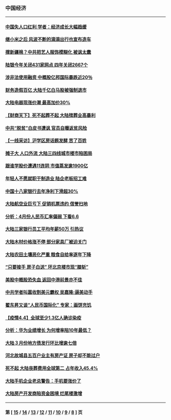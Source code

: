 ### 中国经济
---
#### [中国失人口红利 学者：经济成长大幅趋缓](../../pages/ncid283/n12864120.md) 
#### [继小米之后 风波不断的滴滴出行也宣布造车](../../pages/ncid283/n12864230.md) 
#### [撑新疆棉？中共把艺人服饰模糊化 被讽太蠢](../../pages/ncid283/n12864348.md) 
#### [陆银今年关闭431家网点 四年关闭2667个](../../pages/ncid283/n12863687.md) 
#### [涉非法使用融资 中概股亿邦国际暴跌近20％](../../pages/ncid283/n12863304.md) 
#### [财务造假百亿 大陆千亿白马股被强制退市](../../pages/ncid283/n12862801.md) 
#### [大陆电器现涨价潮 最高加价30%](../../pages/ncid283/n12862670.md) 
#### [【财商天下】死不起葬不起 大陆殡葬业高暴利](../../pages/ncid283/n12861821.md) 
#### [中共“脱贫”白皮书遭讽 官员自曝返贫风险](../../pages/ncid283/n12862213.md) 
#### [【一线采访】沪学区房话题发酵 苦了百姓](../../pages/ncid283/n12861971.md) 
#### [摊子大 人口外流 大陆三四线城市楼市陷困局](../../pages/ncid283/n12861129.md) 
#### [跟谁学股价遭遇11连阴 市值蒸发逾1900亿](../../pages/ncid283/n12860778.md) 
#### [年轻人不愿就职于制造业 陆企老板招工难](../../pages/ncid283/n12860304.md) 
#### [中国十八家银行去年净利下滑超30%](../../pages/ncid283/n12860125.md) 
#### [大陆航空业巨亏下 促销机票违约 信誉扫地](../../pages/ncid283/n12859895.md) 
#### [分析：4月份人民币汇率偏弱 下看6.6](../../pages/ncid283/n12858955.md) 
#### [大陆三家银行员工平均年薪50万 引热议](../../pages/ncid283/n12858609.md) 
#### [大陆木材价格涨不停 部分家具厂被迫关门](../../pages/ncid283/n12858216.md) 
#### [大陆农田土壤恶化严重 粮食自给率逐年下降](../../pages/ncid283/n12858057.md) 
#### [“只要接手 房子白送” 环北京楼市现“膝斩”](../../pages/ncid283/n12858032.md) 
#### [美股中概股恐失血 返回中港前景亦不佳](../../pages/ncid283/n12857927.md) 
#### [中共学者叫嚣收割美元霸权 吴嘉隆:逼美动手](../../pages/ncid283/n12857897.md) 
#### [翟东昇又谈“人民币国际化” 专家：画饼充饥](../../pages/ncid283/n12857682.md) 
#### [【疫情4.4】全球至少1.3亿人确诊染疫](../../pages/ncid283/n12857264.md) 
#### [分析：华为业绩增长 为何增率陷10年最低？](../../pages/ncid283/n12856612.md) 
#### [大陆３月份地方债发行环比增逾七倍](../../pages/ncid283/n12856000.md) 
#### [河北故城县五百户业主有房产证 房子却不能过户](../../pages/ncid283/n12855783.md) 
#### [死不起 大陆丧葬费用全球第二 占年收入45.4%](../../pages/ncid283/n12855435.md) 
#### [大陆手机企业老总警告：手机要涨价了](../../pages/ncid283/n12855313.md) 
#### [大陆房产开发商陷资金困境 烂尾楼激增](../../pages/ncid283/n12855045.md) 

---
#### 第 [ [15](./15.md) / [14](./14.md) / [13](./13.md) / [12](./12.md) / [11](./11.md) / [10](./10.md) / [9](./9.md) / [8](./8.md) ] 页
